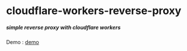 # cloudflare-workers-reverse-proxy
##### simple reverse proxy with cloudflare workers

Demo : [demo](https://nekopoi.watashi.workers.dev)
